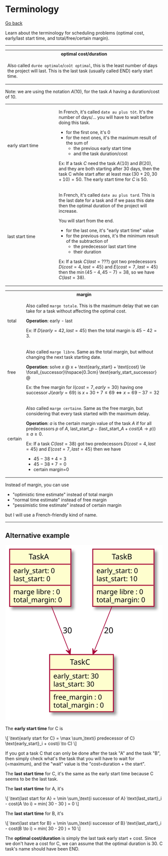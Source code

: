 # Terminology

[Go back](..#scheduling-problem)

Learn about the terminology for scheduling problems (optimal cost, early/last start time, and total/free/certain margin).

<hr class="sl">

<table class="table table-bordered table-striped table-dark">
<tr><th>optimal cost/duration</th></tr>
<tr><td>

Also called `durée optimale`/`coût optimal`, this is the least number of days the project will last. This is the last task (usually called END) early start time.
</td></tr></table>

Note: we are using the notation $A(10)$, for the task $A$ having a duration/cost of $10$.

<table class="table table-bordered table-striped table-dark">
<tr><td style="min-width: 150px;">early start time</td><td>

In French, it's called `date au plus tôt`. It's the number of days/... you will have to wait before doing this task.

* for the first one, it's 0
* for the next ones, it's the maximum result of the sum of
  * the previous early start time
  * and the task duration/cost

Ex: If a task $C$ need the task $A(10)$ and $B(20)$, and they are both starting after 30 days, then the task C while start after at least $\max(30+20, 30+10)=50$. The early start time for $C$ is $50$.
</td></tr>
<tr><td>last start time</td><td>

In French, it's called `date au plus tard`. This is the last date for a task and if we pass this date then the optimal duration of the project will increase.

You will start from the end.

* for the last one, it's "early start time" value
* for the previous ones, it's the minimum result of the subtraction of
  * the predecessor last start time
  * their duration

Ex: If a task $C(last=???)$ got two predecessors $D(cost=4, last=45)$ and $E(cost=7, last=45)$ then the $\min(45-4,45-7)=38$, so we have $C(last=38)$.
</td></tr>
</table>

<table class="table table-bordered table-striped table-dark">
<tr><th colspan="2">margin</th></tr>
<tr><td>total</td><td>

Also called `marge totale`. This is the maximum delay that we can take for a task without affecting the optimal cost.

**Operation**: early - last

Ex: If $D(early=42, last=45)$ then the total margin is $45-42=3$.
</td></tr>
<tr><td>free</td><td>

Also called `marge libre`. Same as the total margin, but without changing the next task starting date.

**Operation**: solve $x$
@
x + \text{early_start} + \text{cost} \le \forall_{successor}\hspace{0.3cm} \text{early_start_successor}
@

Ex: the free margin for $I(cost=7, early=30)$ having one successor $J(early=69)$ is $x + 30 + 7 \le 69 \Leftrightarrow x = 69-37=32$
</td></tr>
<tr><td>certain</td><td>

Also called `marge certaine`. Same as the free margin, but considering that every task started with the maximum delay.

**Operation**: $a$ is the certain margin value of the task $A$ if for all predecessors $p$ of $A$, $\text{last_start}\_p - (\text{last_start}\_A + cost(A \to p)) \ge a \ge 0$.

Ex: If a task $C(last=38)$ got two predecessors $D(cost=4, last=45)$ and $E(cost=7, last=45)$ then we have

* $45-38+4=3$
* $45-38+7=0$
* certain margin=0
</td></tr>
</table>

Instead of margin, you can use

* "optimistic time estimate" instead of total margin
* "normal time estimate" instead of free margin
* "pessimistic time estimate" instead of certain margin

but I will use a French-friendly kind of name.

<hr class="sr">

## Alternative example

![](images/terminology.svg)

The **early start time** for C is

<div>
\[
\text{early start for C} 
= \max \sum_\text{i predecessor of C} \text{early_start}_i + cost(i \to C)
\]
</div>

If you got a task C that can only be done after the task "A" and the task "B", then simply check what's the task that you will have to wait for (=maximum), and the "wait" value is the "cost=duration + the start".

The **last start time** for C, it's the same as the early start time because C seems to be the last task.

The **last start time** for A, it's 

<div>
\[
\text{last start for A} 
= \min \sum_\text{i successor of A}
\text{last_start}_i - cost(A \to i)
= min( 30 - 30 ) = 0 
\]
</div>

The **last start time** for B, it's

<div>
\[
\text{last start for B} 
= \min \sum_\text{i successor of B}
\text{last_start}_i - cost(B \to i)
= min( 30 - 20 ) = 10 
\]
</div>

The **optimal cost/duration** is simply the last task early start + cost. Since we don't have a cost for C, we can assume that the optimal duration is $30$. C task's name should have been END.